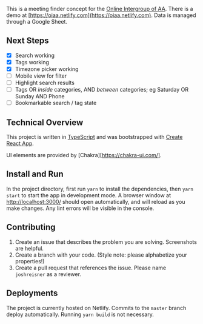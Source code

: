 This is a meeting finder concept for the [Online Intergroup of AA](http://aa-intergroup.org/). There is a demo at [https://oiaa.netlify.com](https://oiaa.netlify.com). Data is managed through a Google Sheet.

## Next Steps

- [x] Search working
- [x] Tags working
- [x] Timezone picker working
- [ ] Mobile view for filter
- [ ] Highlight search results
- [ ] Tags OR _inside_ categories, AND _between_ categories; eg Saturday OR Sunday AND Phone
- [ ] Bookmarkable search / tag state

## Technical Overview

This project is written in [TypeScript](https://www.typescriptlang.org/) and was bootstrapped with [Create React App](https://github.com/facebook/create-react-app).

UI elements are provided by [Chakra][https://chakra-ui.com/].

## Install and Run

In the project directory, first run `yarn` to install the dependencies, then `yarn start` to start the app in development mode. A browser window at [http://localhost:3000/](http://localhost:3000/) should open automatically, and will reload as you make changes. Any lint errors will be visible in the console.

## Contributing

1. Create an issue that describes the problem you are solving. Screenshots are helpful.
1. Create a branch with your code. (Style note: please alphabetize your properties!)
1. Create a pull request that references the issue. Please name `joshreisner` as a reviewer.

## Deployments

The project is currently hosted on Netlify. Commits to the `master` branch deploy automatically. Running `yarn build` is not necessary.

